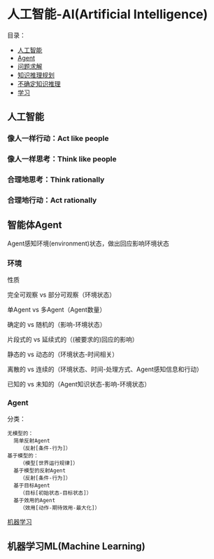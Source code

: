 # 人工智能-AI(Artificial Intelligence)

目录：
* [人工智能](note/人工智能.md)
* [Agent](note/Agent.md)
* [问题求解](note/搜索.md)
* [知识推理规划](note/)
* [不确定知识推理](note/)
* [学习]()
## 人工智能
### 像人一样行动：Act like people

### 像人一样思考：Think like people

### 合理地思考：Think rationally

### 合理地行动：Act rationally 

## 智能体Agent
Agent感知环境(environment)状态，做出回应影响环境状态
### 环境
性质

完全可观察 vs 部分可观察（环境状态）

单Agent vs 多Agent（Agent数量）

确定的 vs 随机的（影响-环境状态）

片段式的 vs 延续式的（(被要求的)回应的影响）

静态的 vs 动态的（环境状态-时间相关）

离散的 vs 连续的（环境状态、时间-处理方式、Agent感知信息和行动）

已知的 vs 未知的（Agent知识状态-影响-环境状态）
### Agent
分类：

    无模型的：
      简单反射Agent
        （反射[条件-行为]）
    基于模型的：
        （模型[世界运行规律]）
      基于模型的反射Agent
        （反射[条件-行为]）
      基于目标Agent
        （目标[初始状态-目标状态]）
      基于效用的Agent
        （效用[动作-期待效用-最大化]）


[机器学习](ML)

## 机器学习ML(Machine Learning)
